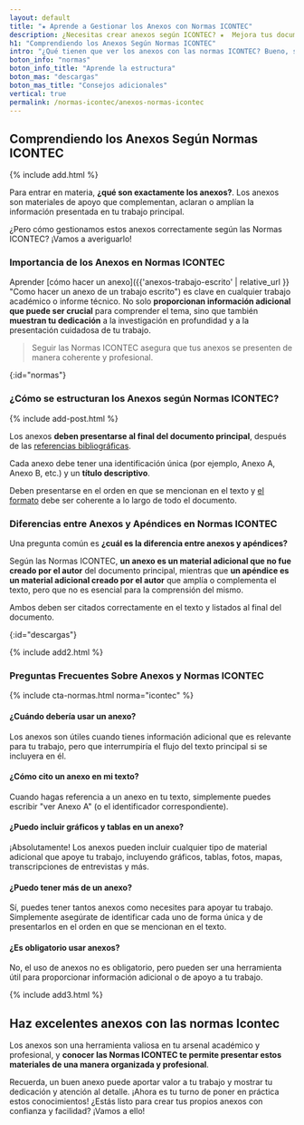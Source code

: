 ```yaml
---
layout: default
title: "★ Aprende a Gestionar los Anexos con Normas ICONTEC"
description: ¿Necesitas crear anexos según ICONTEC? ★  Mejora tus documentos aprendiendo a hacer tus anexos con las normas ICONTEC. ¡Entra ya!
h1: "Comprendiendo los Anexos Según Normas ICONTEC"
intro: "¿Qué tienen que ver los anexos con las normas ICONTEC? Bueno, si estás preparando un trabajo académico o profesional en Colombia, es muy probable que debas seguir estas normas."
boton_info: "normas"
boton_info_title: "Aprende la estructura"
boton_mas: "descargas"
boton_mas_title: "Consejos adicionales"
vertical: true
permalink: /normas-icontec/anexos-normas-icontec
---
```

## Comprendiendo los Anexos Según Normas ICONTEC

{% include add.html %}

Para entrar en materia, **¿qué son exactamente los anexos?**. Los anexos son materiales de apoyo que complementan, aclaran o amplían la información presentada en tu trabajo principal.

¿Pero cómo gestionamos estos anexos correctamente según las Normas ICONTEC? ¡Vamos a averiguarlo!

### Importancia de los Anexos en Normas ICONTEC

Aprender [cómo hacer un anexo]({{'anexos-trabajo-escrito' | relative_url }} "Como hacer un anexo de un trabajo escrito") es clave en cualquier trabajo académico o informe técnico. No solo **proporcionan información adicional que puede ser crucial** para comprender el tema, sino que también **muestran tu dedicación** a la investigación en profundidad y a la presentación cuidadosa de tu trabajo.

>Seguir las Normas ICONTEC asegura que tus anexos se presenten de manera coherente y profesional.
<!-- Anclaje para que la barra fijada no cubra el siguiente subtítulo -->
{:id="normas"}

### ¿Cómo se estructuran los Anexos según Normas ICONTEC?

{% include add-post.html %}

Los anexos **deben presentarse al final del documento principal**, después de las [referencias bibliográficas]({{'normas-icontec/citas-referencias-normas-icontec'|relative_url}} "Citas y referencias bibliográficas Normas Icontec").

Cada anexo debe tener una identificación única (por ejemplo, Anexo A, Anexo B, etc.) y un **título descriptivo**.

Deben presentarse en el orden en que se mencionan en el texto y [el formato]({{'normas-icontec/cuerpo-trabajo-normas-icontec'|relative_url}} "Cuerpo del trabajo Normas Icontec") debe ser coherente a lo largo de todo el documento.

### Diferencias entre Anexos y Apéndices en Normas ICONTEC

Una pregunta común es **¿cuál es la diferencia entre anexos y apéndices?**

Según las Normas ICONTEC, **un anexo es un material adicional que no fue creado por el autor** del documento principal, mientras que **un apéndice es un material adicional creado por el autor** que amplía o complementa el texto, pero que no es esencial para la comprensión del mismo.

Ambos deben ser citados correctamente en el texto y listados al final del documento.
<!-- Anclaje para que la barra fijada no cubra el siguiente subtítulo -->
{:id="descargas"}

{% include add2.html %}

### Preguntas Frecuentes Sobre Anexos y Normas ICONTEC

{% include cta-normas.html norma="icontec" %}

#### ¿Cuándo debería usar un anexo?

Los anexos son útiles cuando tienes información adicional que es relevante para tu trabajo, pero que interrumpiría el flujo del texto principal si se incluyera en él.

#### ¿Cómo cito un anexo en mi texto?

Cuando hagas referencia a un anexo en tu texto, simplemente puedes escribir "ver Anexo A" (o el identificador correspondiente).

#### ¿Puedo incluir gráficos y tablas en un anexo?

¡Absolutamente! Los anexos pueden incluir cualquier tipo de material adicional que apoye tu trabajo, incluyendo gráficos, tablas, fotos, mapas, transcripciones de entrevistas y más.

#### ¿Puedo tener más de un anexo?

Sí, puedes tener tantos anexos como necesites para apoyar tu trabajo. Simplemente asegúrate de identificar cada uno de forma única y de presentarlos en el orden en que se mencionan en el texto.

#### ¿Es obligatorio usar anexos?

No, el uso de anexos no es obligatorio, pero pueden ser una herramienta útil para proporcionar información adicional o de apoyo a tu trabajo.

{% include add3.html %}

## Haz excelentes anexos con las normas Icontec

Los anexos son una herramienta valiosa en tu arsenal académico y profesional, y **conocer las Normas ICONTEC te permite presentar estos materiales de una manera organizada y profesional**.

Recuerda, un buen anexo puede aportar valor a tu trabajo y mostrar tu dedicación y atención al detalle. ¡Ahora es tu turno de poner en práctica estos conocimientos! ¿Estás listo para crear tus propios anexos con confianza y facilidad? ¡Vamos a ello!
